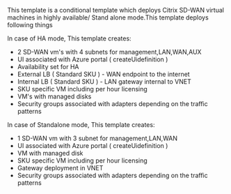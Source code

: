 This template is a conditional template which deploys Citrix SD-WAN virtual machines in highly available/ Stand alone mode.This template deploys following things 

In case of HA mode, This template creates:
- 2 SD-WAN vm's with 4 subnets for management,LAN,WAN,AUX
- UI associated with Azure portal ( createUidefinition )
- Availability set for HA 
- External LB ( Standard SKU ) - WAN endpoint to the internet
- Internal LB ( Standard SKU ) - LAN gateway internal to VNET
- SKU specific VM including per hour licensing
- VM's with managed disks
- Security groups associated with adapters depending on the traffic patterns

In case of Standalone mode, This template creates:
- 1 SD-WAN vm with 3 subnet for management,LAN,WAN
- UI associated with Azure portal ( createUidefinition )
- VM with managed disk
- SKU specific VM including per hour licensing
- Gateway deployment in VNET
- Security groups associated with adapters depending on the traffic patterns
